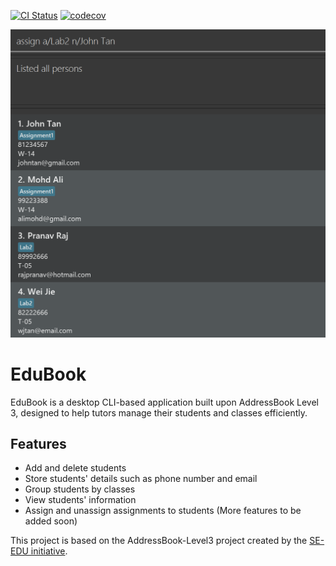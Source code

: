 [![CI Status](https://github.com/AY2526S1-CS2103T-W14-1/tp/workflows/Java%20CI/badge.svg)](https://github.com/AY2526S1-CS2103T-W14-1/tp/actions) [![codecov](https://codecov.io/gh/AY2526S1-CS2103T-W14-1/tp/graph/badge.svg?token=5Y1NVJI9XG)](https://codecov.io/gh/AY2526S1-CS2103T-W14-1/tp)

![Ui](docs/images/Ui.png)

# EduBook

EduBook is a desktop CLI-based application built upon AddressBook Level 3, designed to help tutors manage their students and classes efficiently.

## Features
- Add and delete students
- Store students' details such as phone number and email
- Group students by classes
- View students' information
- Assign and unassign assignments to students
(More features to be added soon)


This project is based on the AddressBook-Level3 project created by the [SE-EDU initiative](https://se-education.org).
